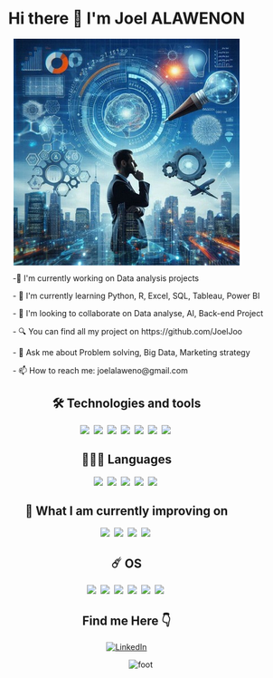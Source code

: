   <h1 class="welcome_message">Hi there 👋 I'm Joel ALAWENON</h1>
  <img src="./_0171c837-feda-4db5-9f51-6145dff (1).jpg" alt="analyst_background" class="analyst_background">
  <p>-🔭 I'm currently working on Data analysis projects</p>
  <p>- 🌱 I'm currently learning Python, R, Excel, SQL, Tableau, Power BI</p>
  <p>- 👯 I'm looking to collaborate on Data analyse, AI, Back-end Project</p>
  <p>- 🔍 You can find all my project on https://github.com/JoelJoo</p>
  <p>- 💬 Ask me about Problem solving, Big Data, Marketing strategy</p>
  <p>- 📫 How to reach me: joelalaweno@gmail.com</p>

    
<div align="center">
            <h2>🛠 Technologies and tools</h2>
            <img src="https://img.shields.io/badge/MySQL-005C84?style=for-the-badge&logo=mysql&logoColor=white"/>&nbsp;  
            <img src="https://img.shields.io/badge/GitHub%20Pages-222222?style=for-the-badge&logo=GitHub%20Pages&logoColor=white"/>&nbsp; 
            <img src="https://img.shields.io/badge/Emacs-%237F5AB6.svg?&style=for-the-badge&logo=gnu-emacs&logoColor=white"/>&nbsp; 
            <img src="https://img.shields.io/badge/VSCode-0078D4?style=for-the-badge&logo=visual%20studio%20code&logoColor=white"/>&nbsp; 
            <img src="https://img.shields.io/badge/Google%20Sheets-34A853?style=for-the-badge&logo=google-sheets&logoColor=white"/>&nbsp;  
            <img src="https://img.shields.io/badge/GIT-E44C30?style=for-the-badge&logo=git&logoColor=white"/>&nbsp;
            <img src="https://img.shields.io/badge/Microsoft%20Excel-34A853?style=for-the-badge&logo=microsoft-excel&logoColor=white"/>&nbsp;
      <h2>👨🏾‍💻 Languages</h2>
          <img src="https://img.shields.io/badge/C-00599C?style=for-the-badge&logo=c&logoColor=white"/>&nbsp;
            <img src="https://img.shields.io/badge/C++-00599C?style=for-the-badge&logo=c&logoColor=white"/>&nbsp;
            <img src="https://img.shields.io/badge/JavaScript-323330?style=for-the-badge&logo=javascript&logoColor=F7DF1E"/>&nbsp; 
            <img src="https://img.shields.io/badge/Python-FFD43B?style=for-the-badge&logo=python&logoColor=blue"/>&nbsp; 
            <img src="https://img.shields.io/badge/R-FFD43B?style=for-the-badge&logo=r&logoColor=blue"/>&nbsp; 
        <h2>📖 What I am currently improving on</h2>
            <img src="https://img.shields.io/badge/C++-00599C?style=for-the-badge&logo=c&logoColor=white"/>&nbsp;  
            <img src="https://img.shields.io/badge/Python-FFD43B?style=for-the-badge&logo=python&logoColor=blue"/>&nbsp; 
            <img src="https://img.shields.io/badge/R-FFD43B?style=for-the-badge&logo=r&logoColor=black"/>&nbsp;
            <img src="https://img.shields.io/badge/MySQL-005C84?style=for-the-badge&logo=mysql&logoColor=white"/>&nbsp;  
        <h2>☄️ OS</h2>
            <img src="https://img.shields.io/badge/Android-3DDC84?style=for-the-badge&logo=android&logoColor=white"/>&nbsp;
            <img src="https://img.shields.io/badge/apple-E6E6E6?style=for-the-badge&logo=apple&logoColor=black"/>&nbsp;
            <img src="https://img.shields.io/badge/Fedora-294172?style=for-the-badge&logo=fedora&logoColor=white"/>&nbsp;
            <img src="https://img.shields.io/badge/Linux-FCC624?style=for-the-badge&logo=linux&logoColor=black"/>&nbsp; 
            <img src="https://img.shields.io/badge/Ubuntu-E95420?style=for-the-badge&logo=ubuntu&logoColor=white"/>&nbsp;
            <img src="https://img.shields.io/badge/mint-309638?style=for-the-badge&logo=linuxmint&logoColor=white"/>&nbsp;
    </div>
    <div align="center">
        <h2>Find me Here 👇</h2>
        <a href="https://www.linkedin.com/in/joel-alawenon-405753264/" target="_blank">
            <img alt="LinkedIn" src="https://img.shields.io/badge/linkedin-%230077B5.svg?&style=for-the-badge&logo=linkedin&logoColor=white" />
        </a>
    </div>
    <p align="center">
        <img src="https://raw.githubusercontent.com/mayhemantt/mayhemantt/Update/svg/Bottom.svg" alt="foot" />
    </p>
    <style>
        h1.welcome_message {
            text-align: center;
        }
        img.analyst_background {
            display: block;
            margin-left: auto;
            margin-right: auto;
        }
        p {
            margin-left: 10%;
        }
    </style>
